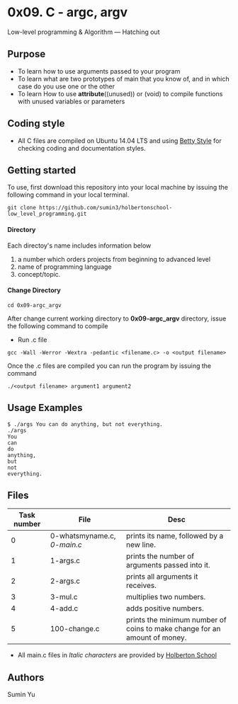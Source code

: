 # 0x09. C - argc, argv
Low-level programming & Algorithm ― Hatching out

## Purpose
- To learn how to use arguments passed to your program
- To learn what are two prototypes of main that you know of, and in which case do you use one or the other
- To learn How to use __attribute__((unused)) or (void) to compile functions with unused variables or parameters

## Coding style
- All C files are compiled on Ubuntu 14.04 LTS and using [Betty Style](https://\github.com/holbertonschool/Betty) for checking coding and documentation styles.

## Getting started
To use, first download  this repository into your local machine by issuing the following command in your local terminal. 
```
git clone https://github.com/sumin3/holbertonschool-low_level_programming.git
```
#### Directory
Each directoy's name includes information below
1. a number which orders projects from beginning to advanced level
2. name of programming language
3. concept/topic.
#### Change Directory
```
cd 0x09-argc_argv
```
After change current working directory to **0x09-argc_argv** directory, issue the following command to compile

* Run .c file
```
gcc -Wall -Werror -Wextra -pedantic <filename.c> -o <output filename>
```
Once the .c files are compiled you can run the program by issuing the command
```
./<output filename> argument1 argument2
```

## Usage Examples
```
$ ./args You can do anything, but not everything.
./args
You
can
do
anything,
but
not
everything.
```
## Files
Task number | File | Desc
---|--|---
0 | 0-whatsmyname.c, *0-main.c* | prints its name, followed by a new line.
1 | 1-args.c | prints the number of arguments passed into it.
2 | 2-args.c |  prints all arguments it receives. 
3 | 3-mul.c | multiplies two numbers.
4 | 4-add.c | adds positive numbers.
5 | 100-change.c | prints the minimum number of coins to make change for an amount of money.


* All main.c files in *Italic characters* are provided by [Holberton School](https://www.holbertonschool.com/) 
## Authors
Sumin Yu